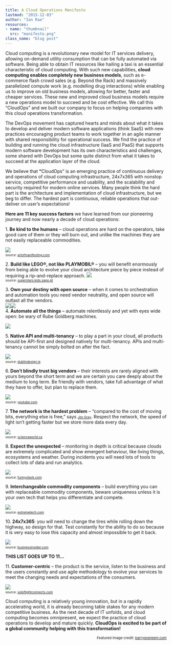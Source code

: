 ```yaml
---
title: A Cloud Operations Manifesto
lastmod: "2015-12-03"
author: "Ian Rae"
resources:
- name: "thumbnail"
  src: "manifesto.png"
class_name: "blog post"
---
```


<p><span style="font-weight: 400;">Cloud computing is a revolutionary new model for IT services delivery, allowing on-demand utility consumption that can be fully automated via software. Being able to obtain IT resources like hailing a taxi is an essential characteristic of cloud computing. With such new capabilities, </span><strong>cloud computing enables completely new business models</strong><span style="font-weight: 400;">, such as e-commerce flash crowd sales (e.g. Beyond the Rack) and massively parallelized compute work (e.g. modelling drug interactions) while enabling us to improve on old business models, allowing for better, faster and cheaper services. These new and improved cloud business models </span>require a new operations model<span style="font-weight: 400;"> to succeed and be cost effective. We call this “CloudOps” and we built our company to focus on helping companies with this cloud operations transformation.</span></p>

<p><span style="font-weight: 400;">The </span>DevOps movement<span style="font-weight: 400;"> has captured hearts and minds about what it takes to develop and deliver modern software applications (think SaaS) with new practices encouraging product teams to work together in an agile manner with shared responsibility for operational success. We find the practice of building and running the cloud infrastructure (IaaS and PaaS) that supports modern software development has its own characteristics and challenges, some shared with DevOps but some quite distinct from what it takes to succeed at the application layer of the cloud.</span></p>

<p>We believe that<b> “</b>CloudOps”<span style="font-weight: 400;"> is an emerging practice of continuous delivery and operations of cloud computing infrastructure, 24x7x365 with nonstop service, competitive performance and usability, and the scalability and security required for modern online services. Many people think the hard part is the architecture and implementation of cloud infrastructure, but we beg to differ. The hardest part is continuous, reliable operations that out-deliver on user’s expectations!</span></p>

<p><span style="font-weight: 400;"><strong>Here are 11 key success factors</strong> we have learned from our pioneering journey and now nearly a decade of cloud operations: </span></p>

<p>1.<b> Be kind to the humans</b><span style="font-weight: 400;"><span style="font-weight: 400;"><span style="font-weight: 400;"> – cloud operations are hard on the operators, take good care of them or they will burn out, and unlike the machines they are not easily replaceable commodities.</span></span></span></p>

<img src="/images/blog/post/kindness.jpg" class="main-blog-image">
<span style="font-size: 10px;" ><br> source: <a style="font-size: 10px;" href="http://artofmanifesting.com/uploads/3/5/2/6/3526955/4358811_orig.jpg" target="_blank">artofmanifesting.com</a></span>

<p>2.<b> Build like LEGO®, not like PLAYMOBIL®</b><span style="font-weight: 400;"><span style="font-weight: 400;"> – you will benefit enormously from being able to evolve your cloud architecture piece by piece instead of requiring a rip-and-replace approach.
<img src="/images/blog/post/lego-vs-playmobil.jpg" class="main-blog-image">
<span style="font-size: 10px;"><br> source: <a  style="font-size: 10px;" href="http://superstars.kids.sapo.pt/playmobil-vs-lego/" target="_blank">superstars.kids.sapo.pt</a></span></p>


<p>3.<b> Own your destiny with open source</b><span style="font-weight: 400;"> – when it comes to orchestration and automation tools you need vendor neutrality, and open source will outlast all the vendors.</span><br> <a href="https://cloudstack.apache.org/" target="_blank"><img src="/images/blog/post/apache_cloudstack_with_cloud_monkey-e1396966707935.jpg" class="main-blog-image"></a><a style="text-decoration: none; color: #000000;" href="http://www.openstack.org"><img src="/images/blog/post/openstack-transparent-2.png" class="main-blog-image"></a><br> 4.<b> Automate all the things</b><span style="font-weight: 400;"><span style="font-weight: 400;"> – automate relentlessly and yet with eyes wide open: be wary of Rube Goldberg machines.</span></span></p>


<img src="/images/blog/post/rube.png" class="main-blog-image">
<p>5.<b> Native API and multi-tenancy</b><span style="font-weight: 400;"> – to play a part in your cloud, all products should be API-first and designed natively for multi-tenancy. APIs and multi-tenancy cannot be simply bolted on after the fact.</span></p>

<img src="/images/blog/post/cube.jpg" class="main-blog-image">
<span style="font-size: 10px;"><br> source: <a  style="font-size: 10px;" href="http://www.dublindesign.ie/courses/graphic-design-courses" target="_blank">dublindesign.ie</a></span>

<p>6.<b> Don’t blindly trust big vendors</b><span style="font-weight: 400;"><span style="font-weight: 400;"> – their interests are rarely aligned with yours beyond the short term and we are certain you care deeply about the medium to long term. Be friendly with vendors, take full advantage of what they have to offer, but plan to replace them.</span></span></p>

<img src="/images/blog/post/apple_1984_ad_5.jpg" class="main-blog-image">
<span style="font-size: 10px;"><br> source: <a  style="font-size: 10px;" href="https://www.youtube.com/watch?v=OYecfV3ubP8" target="_blank">youtube.com</a></span>

<p>7.<b> The network is the hardest problem</b><span style="font-weight: 400;"> – “compared to the cost of moving bits, everything else is free,” says <a  style="font-size: 10px;" href="https://en.wikipedia.org/wiki/Jim_Gray_(computer_scientist)" target="_blank">Jim Gray</a>. Respect the network, the speed of light isn’t getting faster but we store more data every day.</span></p>

<img src="/images/blog/post/space_sign_small_2.gif" class="main-blog-image">
<span style="font-size: 10px;"><br> source: <a  style="font-size: 10px;" href="http://www.scienceworld.ca/blog/cosmic-speed-limit-why-cant-we-travel-light-speed" target="_blank">scienceworld.ca</a></span>

<p>8.<b> Expect the unexpected</b><span style="font-weight: 400;"> – monitoring in depth is critical because clouds are extremely complicated and show emergent behaviour, like living things, ecosystems and weather. During incidents you will need lots of tools to collect lots of data and run analytics.</span></p>

<img src="/images/blog/post/Surprise-monkey.jpg" class="main-blog-image">
<span style="font-size: 10px;"><br> source: <a  style="font-size: 10px;" href="http://funnystack.com/2014/04/23/surprised-funny-scared-monkey/" target="_blank">funnystack.com</a></span>

<p>9.<b> Interchangeable commodity components</b><span style="font-weight: 400;"> – build everything you can with replaceable commodity components, beware uniqueness unless it is your own tech that helps you differentiate and compete.</span></p>

<img src="/images/blog/post/modular-components.jpg" class="main-blog-image">
<span style="font-size: 10px;"><br> source: <a  style="font-size: 10px;" href="http://www.extremetech.com/computing/193256-googles-project-ara-pushes-ahead-with-new-modular-smartphone-prototype" target="_blank">extremetech.com</a></span>

<p>10.<b> 24x7x365</b><span style="font-weight: 400;">: you will need to change the tires while rolling down the highway, so design for that. Test constantly for the ability to do so because it is very easy to lose this capacity and almost impossible to get it back.</span></p>

<a href="https://www.citylab.com/life/2013/09/so-apparently-its-cool-hang-out-moving-tilted-cars-saudi-arabia-now/7015/"><img src="/images/blog/post/change-tires-while-driving.jpg" class="main-blog-image"></a>
<span style="font-size: 10px;"><br> source: <a  style="font-size: 10px;" href="http://www.businessinsider.com/saudi-arabia-sidewall-skiing-2013-4" target="_blank">businessinsider.com</a></span>

<p><b>THIS LIST GOES UP TO 11… </b></p>

<p>11.<b> Customer-centric</b><span style="font-weight: 400;"><span style="font-weight: 400;"> – the product is the service, listen to the business and the users constantly and use agile methodology to evolve your services to meet the changing needs and expectations of the consumers.</span></span></p>

<img src="/images/blog/post/feedback.jpeg" class="main-blog-image">
<span style="font-size: 10px;"><br> source: <a  style="font-size: 10px;"href="http://soloflightconnects.com/page/3" target="_blank">soloflightconnects.com</a></span>

<p><span style="font-weight: 400;">Cloud computing is a relatively young innovation, but in a rapidly accelerating world, it is already becoming table stakes for any modern competitive business. As the next decade of IT unfolds, and cloud computing becomes omnipresent, we expect the practice of cloud operations to develop and mature quickly. <strong>CloudOps is excited to be part of a global community helping with this transformation!</strong></span></p>

<p style="font-size: 11px; text-align: right;">Featured image credit: <a style="font-size: 11px;" href="http://www.barryovereem.com/the-spotify-agile-manifesto/">barryovereem.com</a></p>